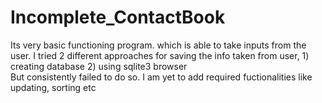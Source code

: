 # Incomplete_ContactBook
Its very basic functioning program.
which is able to take inputs from the user. 
I tried 2 different approaches for saving the info taken from user, 1) creating database 2) using sqlite3 browser  
But consistently failed to do so.
I am yet to add required fuctionalities like updating, sorting etc 
